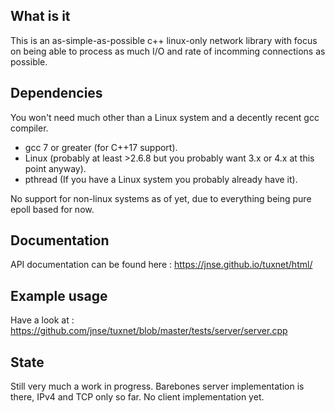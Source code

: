 What is it
----------

This is an as-simple-as-possible c++ linux-only network library with focus on
being able to process as much I/O and rate of incomming connections as possible.

Dependencies
------------
You won't need much other than a Linux system and a decently recent gcc
compiler.

* gcc 7 or greater (for C++17 support).
* Linux (probably at least >2.6.8 but you probably want 3.x or 4.x at this
  point anyway).
* pthread (If you have a Linux system you probably already have it).

No support for non-linux systems as of yet, due to everything being pure
epoll based for now.

Documentation
-------------

API documentation can be found here : https://jnse.github.io/tuxnet/html/

Example usage
-------------

Have a look at : 
https://github.com/jnse/tuxnet/blob/master/tests/server/server.cpp

State
-----

Still very much a work in progress. Barebones server implementation is there,
IPv4 and TCP only so far. No client implementation yet.

